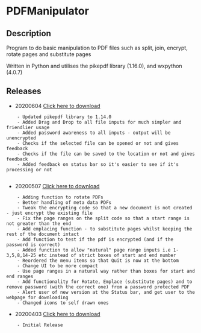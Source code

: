 # PDFManipulator

## Description

Program to do basic manipulation to PDF files such as split, join, encrypt, rotate pages and substitute pages

Written in Python and utilises the pikepdf library (1.16.0), and wxpython (4.0.7)

## Releases

+ 20200604 [Click here to download](https://raw.githubusercontent.com/hebeallrusty/PDFManipulator/master/dist/20200604/PDFManipulator.exe)

```
	- Updated pikepdf library to 1.14.0
	- Added Drag and Drop to all file inputs for much simpler and friendlier usage
	- Added password awareness to all inputs - output will be unencrypted
	- Checks if the selected file can be opened or not and gives feedback
	- Checks if the file can be saved to the location or not and gives feedback
	- Added feedback on status bar so it's easier to see if it's processing or not
	
```


+ 20200507 [Click here to download](https://raw.githubusercontent.com/hebeallrusty/PDFManipulator/master/dist/20200507/PDFManipulator.exe)

```
	- Adding function to rotate PDFs
	- Better handling of meta data PDFs
	- Tweak the encrypting code so that a new document is not created - just encrypt the existing file
	- Fix the page ranges on the split code so that a start range is not greater than the end
	- Add emplacing function - to substitute pages whilst keeping the rest of the document intact
	- Add function to test if the pdf is encrypted (and if the password is correct)
	- Added function to allow "natural" page range inputs i.e 1-3,5,8,14-25 etc instead of strict boxes of start and end number
	- Reordered the menu items so that Quit is now at the bottom
	- Change UI to be more compact
	- Use page ranges in a natural way rather than boxes for start and end ranges
	- Add functionality for Rotate, Emplace (substitute pages) and to remove password (with the correct one) from a password protected PDF
	- Alert user of new version at the Status bar, and get user to the webpage for downloading
	- Changed icons to self drawn ones
```

+ 20200403 [Click here to download](https://raw.githubusercontent.com/hebeallrusty/PDFManipulator/master/dist/20200403/PDFManipulator.exe)

```
	- Initial Release
```


